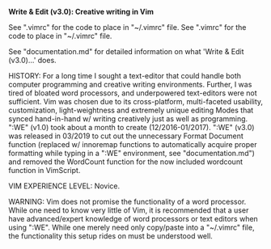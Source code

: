 <b>Write & Edit (v3.0): Creative writing in Vim</b>

See ".vimrc" for the code to place in "~/.vimrc" file.
See ".vimrc" for the code to place in "~/.vimrc" file.

See "documentation.md" for detailed information on what 'Write & Edit (v3.0)...' does.

HISTORY: For a long time I sought a text-editor that could handle both computer programming and creative writing environments. Further, I was tired of bloated word processors, and underpowered text-editors were not sufficient. Vim was chosen due to its cross-platform, multi-faceted usability, customization, light-weightness and extremely unique editing Modes that synced hand-in-hand w/ writing creatively just as well as programming. ":WE" (v1.0) took about a month to create (12/2016-01/2017). ":WE" (v3.0) was released in 03/2019 to cut out the unnecessary Format Document function (replaced w/ innoremap functions to automatically acquire proper formatting while typing in a ":WE" environment, see "documentation.md") and removed the WordCount function for the now included wordcount function in VimScript.

VIM EXPERIENCE LEVEL: Novice.

WARNING: Vim does not promise the functionality of a word processor. While one need to know very little of Vim, it is recommended that a user have advanced/expert knowledge of word processors or text editors when using ":WE". While one merely need only copy/paste into a "~/.vimrc" file, the functionality this setup rides on must be understood well.
